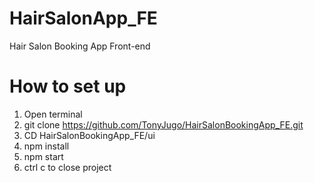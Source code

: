 # HairSalonApp_FE
Hair Salon Booking App Front-end
# How to set up
1. Open terminal
2. git clone https://github.com/TonyJugo/HairSalonBookingApp_FE.git 
3. CD HairSalonBookingApp_FE/ui
4. npm install
6. npm start
7. ctrl c to close project

